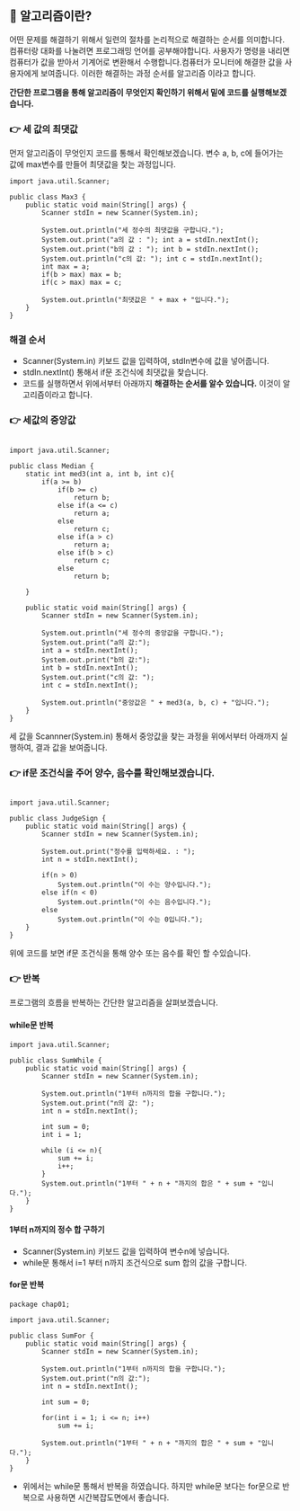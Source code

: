 ## 📌 알고리즘이란?
어떤 문제를 해결하기 위해서 일련의 절차를 논리적으로 해결하는 순서를 의미합니다. 
 컴퓨터랑 대화를 나눌려면 프로그래밍 언어를 공부해야합니다. 사용자가 명령을 내리면 컴퓨터가 값을 받아서 기계어로 변환해서 수행합니다.컴퓨터가 모니터에 해결한 값을 사용자에게 보여줍니다. 이러한 해결하는 과정 순서를 알고리즘 이라고 합니다. 
 
<strong>간단한 프로그램을 통해 알고리즘이 무엇인지 확인하기 위해서 밑에 코드를 실행해보겠습니다.</strong>
</br>
### 👉 세 값의 최댓값
먼저 알고리즘이 무엇인지 코드를 통해서 확인해보겠습니다. 
변수 a, b, c에 들어가는 값에 max변수를 만들어 최댓값을 찿는 과정입니다. 
~~~
import java.util.Scanner;

public class Max3 {
    public static void main(String[] args) {
        Scanner stdIn = new Scanner(System.in);

        System.out.println("세 정수의 최댓값을 구합니다.");
        System.out.print("a의 값 : "); int a = stdIn.nextInt();
        System.out.print("b의 값 : "); int b = stdIn.nextInt();
        System.out.println("c의 값: "); int c = stdIn.nextInt();
        int max = a;
        if(b > max) max = b;
        if(c > max) max = c;

        System.out.println("최댓값은 " + max + "입니다.");
    }
}
~~~
### 해결 순서
+ Scanner(System.in) 키보드 값을 입력하여, stdIn변수에 값을 넣어줍니다. 
+ stdIn.nextInt() 통해서 if문 조건식에 최댓값을 찿습니다. 
+ 코드를 실행하면서 위에서부터 아래까지 <strong>해결하는 순서를 알수 있습니다.</strong> 이것이 알고리즘이라고 합니다. 

### 👉 세값의 중앙값
~~~

import java.util.Scanner;

public class Median {
    static int med3(int a, int b, int c){
        if(a >= b)
            if(b >= c)
                return b;
            else if(a <= c)
                return a;
            else
                return c;
            else if(a > c)
                return a;
            else if(b > c)
                return c;
            else
                return b;

    }

    public static void main(String[] args) {
        Scanner stdIn = new Scanner(System.in);

        System.out.println("세 정수의 중앙값을 구합니다.");
        System.out.print("a의 값:");
        int a = stdIn.nextInt();
        System.out.print("b의 값:");
        int b = stdIn.nextInt();
        System.out.print("c의 값: ");
        int c = stdIn.nextInt();

        System.out.println("중앙값은 " + med3(a, b, c) + "입니다.");
    }
}

~~~
세 값을 Scannner(System.in) 통해서 중앙값을 찾는 과정을 위에서부터 아래까지 실행하여, 결과 값을 보여줍니다.   

### 👉 if문 조건식을 주어 양수, 음수를 확인해보겠습니다.  
~~~

import java.util.Scanner;

public class JudgeSign {
    public static void main(String[] args) {
        Scanner stdIn = new Scanner(System.in);

        System.out.print("정수를 입력하세요. : ");
        int n = stdIn.nextInt();

        if(n > 0)
            System.out.println("이 수는 양수입니다.");
        else if(n < 0)
            System.out.println("이 수는 음수입니다.");
        else
            System.out.println("이 수는 0입니다.");
    }
}

~~~
위에 코드를 보면 if문 조건식을 통해 양수 또는 음수를 확인 할 수있습니다. 

### 👉 반복
프로그램의 흐름을 반복하는 간단한 알고리즘을 살펴보겠습니다.

#### while문 반복
~~~
import java.util.Scanner;

public class SumWhile {
    public static void main(String[] args) {
        Scanner stdIn = new Scanner(System.in);

        System.out.println("1부터 n까지의 합을 구합니다.");
        System.out.print("n의 값: ");
        int n = stdIn.nextInt();

        int sum = 0;
        int i = 1;

        while (i <= n){
            sum += i;
            i++;
        }
        System.out.println("1부터 " + n + "까지의 합은 " + sum + "입니다.");
    }
}

~~~
#### 1부터 n까지의 정수 합 구하기
+ Scanner(System.in) 키보드 값을 입력하여 변수n에 넣습니다.
+ while문 통해서 i=1 부터 n까지 조건식으로 sum 합의 값을 구합니다.

#### for문 반복
~~~
package chap01;

import java.util.Scanner;

public class SumFor {
    public static void main(String[] args) {
        Scanner stdIn = new Scanner(System.in);

        System.out.println("1부터 n까지의 합을 구합니다.");
        System.out.print("n의 값:");
        int n = stdIn.nextInt();
        
        int sum = 0;

        for(int i = 1; i <= n; i++)
            sum += i;

        System.out.println("1부터 " + n + "까지의 합은 " + sum + "입니다.");
    }
}

~~~
+ 위에서는 while문 통해서 반복을 하였습니다. 하지만 while문 보다는 for문으로 반복으로 사용하면 시간복잡도면에서 좋습니다. 




